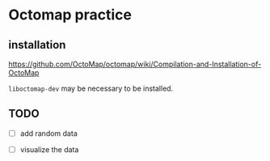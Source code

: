 # Octomap practice

## installation

https://github.com/OctoMap/octomap/wiki/Compilation-and-Installation-of-OctoMap

`liboctomap-dev` may be necessary to be installed.

## TODO

- [ ] add random data
- [ ] visualize the data

